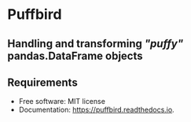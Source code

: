 # Puffbird
## Handling and transforming *"puffy"* pandas.DataFrame objects

## Requirements

* Free software: MIT license
* Documentation: https://puffbird.readthedocs.io.

